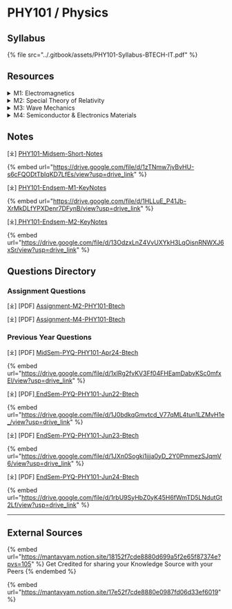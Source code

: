 # PHY101 / Physics

## Syllabus

{% file src="../.gitbook/assets/PHY101-Syllabus-BTECH-IT.pdf" %}

## Resources

<details>

<summary>M1: Electromagnetics</summary>

* **Scalar and Vector Fields**
  * Gradient of a scalar field and its physical significance
  * Equipotential surfaces
* **Vector Calculus**
  * Line, surface, and volume integrals
  * Divergence and curl of vector fields (Mathematical and physical analysis)
* **Electric Flux and Laws**
  * Gauss’ Law: Proof and applications
  * Differential form of Gauss’ Law
* **Theorems and Laws**
  * Gauss divergence theorem
  * Stokes theorem
  * Ampere’s Law
  * Displacement current
  * Faraday’s Law
* **Maxwell’s Equations**
  * Maxwell’s equations in free space and isotropic media:
    * Integral forms
    * Differential forms
* **Electromagnetic Wave Propagation**
  * EM wave propagation in free space
  * Poynting vector

</details>

<details>

<summary>M2: Special Theory of Relativity</summary>

* **Foundational Experiments**
  * Michelson-Morley experiment
  * Importance of negative results
* **Frames of Reference**
  * Inertial frames of reference
  * Non-inertial frames of reference
* **Einstein’s Postulates**
  * Space-time coordinate system
  * Relativistic space-time transformation (Lorentz transformation equation)
* **Relativity Concepts**
  * Transformation of velocity
  * Addition of velocities
  * Length contraction
  * Time dilation
* **Mass-Energy Relation**
  * Einstein’s energy-mass equivalence and derivation
  * Variation of mass with velocity

</details>

<details>

<summary>M3: Wave Mechanics</summary>

* **Wave-Particle Duality**
  * De-Broglie matter waves
  * Phase and group velocity
* **Uncertainty Principle**
  * Heisenberg uncertainty principle
* **Wave Functions**
  * Wave function and its physical interpretation
  * Operators and expectation values
* **Schrödinger Wave Equation**
  * Time-dependent form
  * Time-independent form
  * **Applications to Free and Bound States**
    * Square well potential (rigid wall)
      * Step potential

</details>

<details>

<summary>M4: Semiconductor &#x26; Electronics Materials</summary>

* **Band Theory of Solids**
  * Intrinsic and extrinsic semiconductors
  * Carrier concentration
  * Direct and indirect band gaps
* **Types of Electronic Materials**
  * p-n Junction Diode
  * Diode equation
  * Breakdown mechanisms: Avalanche and Zener
  * Zener Diode and its applications
* **Photoconductivity and Photovoltaics**
* **Superconductivity**
  * Meissner effect
  * Type I and Type II superconductors

</details>

## Notes

\[⤓] [PHY101-Midsem-Short-Notes](https://drive.google.com/file/d/1zTNmw7jvBvHU-s6cFQODtTbIqKD7LfEs/view?usp=drive_link)

{% embed url="https://drive.google.com/file/d/1zTNmw7jvBvHU-s6cFQODtTbIqKD7LfEs/view?usp=drive_link" %}

\[⤓] [PHY101-Endsem-M1-KeyNotes](https://drive.google.com/file/d/1HLLuE_P41Jb-XrMkDLfYPXDenr7DFynB/view?usp=drive_link)

{% embed url="https://drive.google.com/file/d/1HLLuE_P41Jb-XrMkDLfYPXDenr7DFynB/view?usp=drive_link" %}

\[⤓][ PHY101-Endsem-M2-KeyNotes](https://drive.google.com/file/d/13OdzxLnZ4VvUXYkH3LqOisnRNWXJ6xSr/view?usp=drive_link)

{% embed url="https://drive.google.com/file/d/13OdzxLnZ4VvUXYkH3LqOisnRNWXJ6xSr/view?usp=drive_link" %}

## Questions Directory

### Assignment Questions

\[⤓] \[PDF] [Assignment-M2-PHY101-Btech](https://drive.google.com/file/d/1EJXcc9Kb1BAX768nx_u5jYh42DpHGlV0/view?usp=drive_link)

\[⤓] \[PDF] [Assignment-M4-PHY101-Btech](https://drive.google.com/file/d/1AH-tllazzu5_1vrhzaRIi6JXKmo53Q2b/view?usp=drive_link)

### Previous Year Questions

\[⤓] \[PDF] [MidSem-PYQ-PHY101-Apr24-Btech](https://drive.google.com/file/d/1xlRg2fvKV3Ff04FHEamDabvKSc0mfxEl/view?usp=drive_link)

{% embed url="https://drive.google.com/file/d/1xlRg2fvKV3Ff04FHEamDabvKSc0mfxEl/view?usp=drive_link" %}

\[⤓] \[PDF][ EndSem-PYQ-PHY101-Jun22-Btech](https://drive.google.com/file/d/1J0bdkqGmvtcd_V77qML4tun1LZMvH1e_/view?usp=drive_link)

{% embed url="https://drive.google.com/file/d/1J0bdkqGmvtcd_V77qML4tun1LZMvH1e_/view?usp=drive_link" %}

\[⤓] \[PDF] [EndSem-PYQ-PHY101-Jun23-Btech](https://drive.google.com/file/d/1JXn0Sogki1jjja0yD_2Y0PmmezSJqmV6/view?usp=drive_link)

{% embed url="https://drive.google.com/file/d/1JXn0Sogki1jjja0yD_2Y0PmmezSJqmV6/view?usp=drive_link" %}

\[⤓] \[PDF] [EndSem-PYQ-PHY101-Jun24-Btech](https://drive.google.com/file/d/1rbU9SyHbZ0yK45H6fWmTD5LNdutGt2Lf/view?usp=drive_link)

{% embed url="https://drive.google.com/file/d/1rbU9SyHbZ0yK45H6fWmTD5LNdutGt2Lf/view?usp=drive_link" %}

***

## External Sources

{% embed url="https://mantavyam.notion.site/18152f7cde8880d699a5f2e65f87374e?pvs=105" %}
Get Credited for sharing your Knowledge Source with your Peers
{% endembed %}

{% embed url="https://mantavyam.notion.site/17e52f7cde8880e0987fd06d33ef6019" %}
